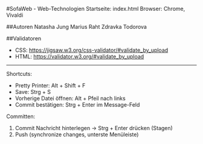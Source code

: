 #SofaWeb - Web-Technologien
Startseite: index.html
Browser: Chrome, Vivaldi

##Autoren
Natasha Jung
Marius Raht
Zdravka Todorova

##Validatoren
- CSS: https://jigsaw.w3.org/css-validator/#validate_by_upload
- HTML: https://validator.w3.org/#validate_by_upload

--------------------------------------------------------------

Shortcuts:
- Pretty Printer: Alt + Shift + F
- Save: Strg + S
- Vorherige Datei öffnen: Alt + Pfeil nach links
- Commit bestätigen: Strg + Enter im Message-Feld

Committen:
1. Commit Nachricht hinterlegen -> Strg + Enter drücken (Stagen)
2. Push (synchronize changes, unterste Menüleiste)